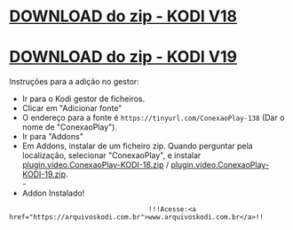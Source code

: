 # <a href="plugin.video.ConexaoPlay-KODI-18.zip">DOWNLOAD do zip - KODI V18</a>
# <a href="plugin.video.ConexaoPlay-KODI-19.zip">DOWNLOAD do zip - KODI V19</a>


Instruções para a adição no gestor:


<p align="left">
  <ul>
    <li>Ir para o Kodi gestor de ficheiros.</li>
    <li>Clicar em "Adicionar fonte"</li>
    <li>O endereço para a fonte é <code>https://tinyurl.com/ConexaoPlay-138</code> (Dar o nome de "ConexaoPlay").</li>
    <li>Ir para "Addons"</li>
    <li>Em Addons, instalar de um ficheiro zip. Quando perguntar pela localização, selecionar "ConexaoPlay", e instalar <a href="plugin.video.ConexaoPlay-KODI-18.zip">plugin.video.ConexaoPlay-KODI-18.zip</a> / <a href="plugin.video.ConexaoPlay-KODI-19.zip">plugin.video.ConexaoPlay-KODI-19.zip</a>.</li>
    -
    <li>Addon Instalado!</li>
    
</ul>

                                       !!!Acesse:<a href="https://arquivoskodi.com.br">www.arquivoskodi.com.br</a>!!
                                       

</p>
